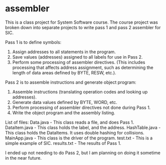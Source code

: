 # assembler
This is a class project for System Software course.
The course project was broken down into separate projects to write pass 1 and pass 2 assembler for SIC.

Pass 1 is to define symbols:
1) Assign addresses to all statements in the program.
2) Save values (addresses) assigned to all labels for use in Pass 2.
3) Perform some processing of assembler directives. 
(This includes processing that affects address assignment, such as determining the length of data areas defined by BYTE, RESW, etc.).

Pass 2 is to assemble instructions and generate object program:
1) Assemble instructions (translating operation codes and looking up addresses).
2) Generate data values defined by BYTE, WORD, etc.
3) Perform processing of assembler directives not done during Pass 1.
4) Write the object program and the assembly listing.

List of files:
Data.java - This class reads a file, and does Pass 1.
DataItem.java - This class holds the label, and the address.
HashTable.java - This class holds the DataItems. It uses double hashing for collisions.
MainApp.java - This class is the driver of the program.
test.txt - This is a simple example of SIC.
results.txt - The results of Pass 1.

I ended up not needing to do Pass 2, but I am planning on doing it sometime in the near future.

